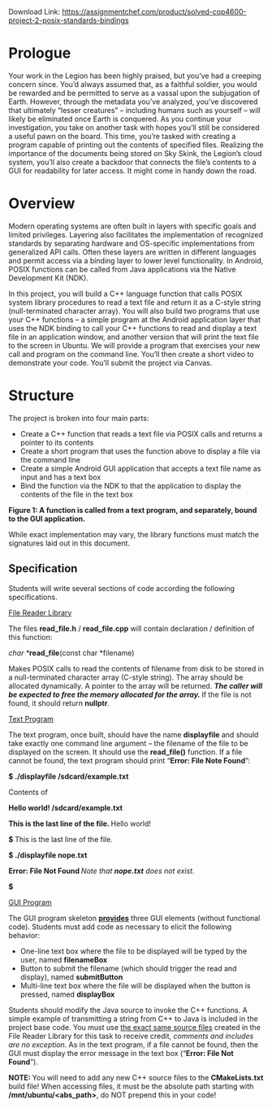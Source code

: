 Download Link: https://assignmentchef.com/product/solved-cop4600-project-2-posix-standards-bindings
<br>






<h1>Prologue</h1>

Your work in the Legion has been highly praised, but you’ve had a creeping concern since. You’d always assumed that, as a faithful soldier, you would be rewarded and be permitted to serve as a vassal upon the subjugation of Earth. However, through the metadata you’ve analyzed, you’ve discovered that ultimately “lesser creatures” – including humans such as yourself – will likely be eliminated once Earth is conquered. As you continue your investigation, you take on another task with hopes you’ll still be considered a useful pawn on the board. This time, you’re tasked with creating a program capable of printing out the contents of specified files. Realizing the importance of the documents being stored on Sky Skink, the Legion’s cloud system, you’ll also create a backdoor that connects the file’s contents to a GUI for readability for later access. It might come in handy down the road.

<h1>Overview</h1>

Modern operating systems are often built in layers with specific goals and limited privileges. Layering also facilitates the implementation of recognized standards by separating hardware and OS-specific implementations from generalized API calls. Often these layers are written in different languages and permit access via a binding layer to lower level functionality. In Android, POSIX functions can be called from Java applications via the Native Development Kit (NDK).




In this project, you will build a C++ language function that calls POSIX system library procedures to read a text file and return it as a C-style string (null-terminated character array). You will also build two programs that use your C++ functions – a simple program at the Android application layer that uses the NDK binding to call your C++ functions to read and display a text file in an application window, and another version that will print the text file to the screen in Ubuntu. We will provide a program that exercises your new call and program on the command line. You’ll then create a short video to demonstrate your code. You’ll submit the project via Canvas.

<h1>Structure</h1>

The project is broken into four main parts:




<ul>

 <li>Create a C++ function that reads a text file via POSIX calls and returns a pointer to its contents</li>

 <li>Create a short program that uses the function above to display a file via the command line</li>

 <li>Create a simple Android GUI application that accepts a text file name as input and has a text box</li>

 <li>Bind the function via the NDK to that the application to display the contents of the file in the text box</li>

</ul>

<strong>Figure 1: A function is called from a text program, and separately, bound to the GUI application. </strong>




While exact implementation may vary, the library functions must match the signatures laid out in this document.

<strong> </strong>

<h2>Specification</h2>

Students will write several sections of code according the following specifications.

<strong> </strong>

<u>File Reader Library</u>

The files <strong>read_file.h</strong> / <strong>read_file.cpp</strong> will contain declaration / definition of this function:




<em>char *</em><strong>read_file</strong>(const char *filename)

Makes POSIX calls to read the contents of filename from disk to be stored in a null-terminated character array (C-style string). The array should be allocated dynamically. A pointer to the array will be returned. <strong><em>The caller will be expected to free the memory allocated for the array. </em></strong>If the file is not found, it should return <strong>nullptr</strong>.







<u>Text Program</u>

The text program, once built, should have the name <strong>displayfile</strong> and should take exactly one command line argument – the filename of the file to be displayed on the screen. It should use the <strong>read_file()</strong> function. If a file cannot be found, the text program should print “<strong>Error: File Note Found</strong>”:




<strong>$</strong><strong> ./displayfile /sdcard/example.txt </strong>

Contents of

<strong>Hello world!                                           </strong><strong>/sdcard/example.txt </strong>

<strong>This is the last line of the file.         </strong>Hello world!     <strong> </strong>

<strong>$                                          </strong>This is the last line of the file.<strong>       </strong>

<strong> </strong><em> </em>

<strong>$</strong><strong> ./displayfile nope.txt </strong>

<strong>Error: File Not Found                         </strong><em>Note that </em><strong><em>nope.txt</em></strong><em> does not exist.</em>

<strong>$                                          </strong><strong> </strong>







<u>GUI Program</u>

The GUI program skeleton <strong><u>provides</u></strong> three GUI elements (without functional code). Students must add code as necessary to elicit the following behavior:




<ul>

 <li>One-line text box where the file to be displayed will be typed by the user, named <strong>filenameBox</strong></li>

 <li>Button to submit the filename (which should trigger the read and display), named <strong>submitButton</strong></li>

 <li>Multi-line text box where the file will be displayed when the button is pressed, named <strong>displayBox</strong></li>

</ul>




Students should modify the Java source to invoke the C++ functions. A simple example of transmitting a string from C++ to Java is included in the project base code. You must use <u>the exact same source files</u> created in the File Reader Library for this task to receive credit, <em>comments and includes are no exception</em>. As in the text program, if a file cannot be found, then the GUI must display the error message in the text box (“<strong>Error: File Not Found</strong>”).




<strong>NOTE: </strong>You will need to add any new C++ source files to the <strong>CMakeLists.txt </strong>build file! When accessing files, it must be the absolute path starting with <strong>/mnt/ubuntu/&lt;abs_path&gt;</strong>, do NOT prepend this in your code!